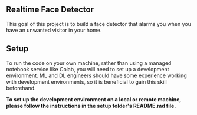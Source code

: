 ## Realtime Face Detector
This goal of this project is to build a face detector that alarms you when you have an unwanted visitor in your home.


## Setup
To run the code on your own machine, rather than using a managed notebook service like Colab, you will need to set up a development environment. ML and DL engineers should have some experience working with development environments, so it is beneficial to gain this skill beforehand.

**To set up the development environment on a local or remote machine, please follow the instructions in the setup folder's README.md file.**




